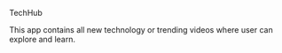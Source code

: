 TechHub

  This app contains all new technology or trending videos where user can explore and learn. 
